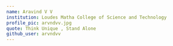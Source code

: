 ```yaml
---
name: Aravind V V
institution: Loudes Matha College of Science and Technology
profile_pic: arvndvv.jpg 
quote: Think Unique , Stand Alone
github_user: arvndvv
---
```

